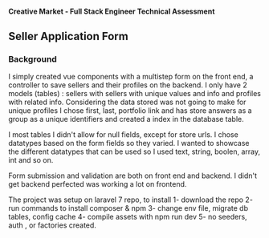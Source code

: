 #### Creative Market - Full Stack Engineer Technical Assessment

## Seller Application Form

### Background

I simply created  vue components with a multistep form on the front end, a controller to save sellers and their profiles on the backend. I only have 2 models (tables) : sellers with sellers with unique values and info and profiles with related info. Considering the data stored was not going to make for unique profiles I chose first, last, portfolio link and has store answers as a group as a unique identifiers and created a index in the database table. 

I most tables I didn't allow for null fields, except for store urls. I chose datatypes based on the form fields so they varied. I wanted to showcase the different datatypes that can be used so I used text, string, boolen, array, int and so on.

Form submission and validation are both on front end and backend. I didn't get backend perfected was working a lot on frontend. 

The project was setup on laravel 7 repo, to install 
1- download the repo
2- run commands to install composer &  npm
3- change env file, migrate db tables, config cache
4- compile assets with npm run dev
5- no seeders, auth , or factories created. 


